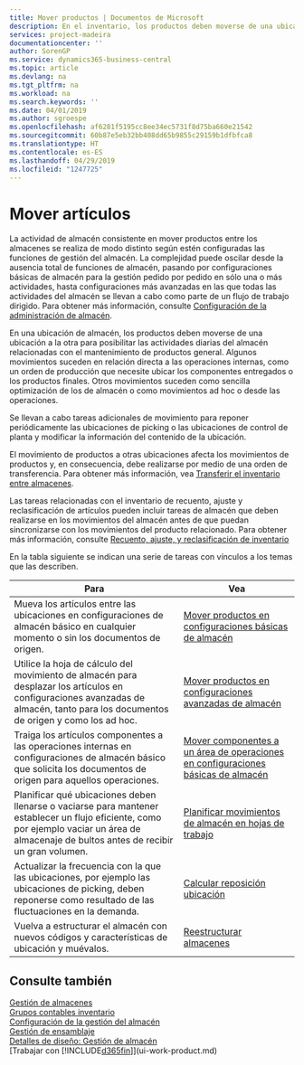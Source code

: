 ```yaml
---
title: Mover productos | Documentos de Microsoft
description: En el inventario, los productos deben moverse de una ubicación a la otra para posibilitar las actividades diarias del almacén relacionadas con el mantenimiento de productos general. Algunos movimientos suceden en relación directa a las operaciones internas, como un orden de producción que necesite ubicar los componentes entregados o los productos finales. Otros movimientos suceden como sencilla optimización de los de almacén o como movimientos ad hoc o desde las operaciones.
services: project-madeira
documentationcenter: ''
author: SorenGP
ms.service: dynamics365-business-central
ms.topic: article
ms.devlang: na
ms.tgt_pltfrm: na
ms.workload: na
ms.search.keywords: ''
ms.date: 04/01/2019
ms.author: sgroespe
ms.openlocfilehash: af6281f5195cc8ee34ec5731f8d75ba660e21542
ms.sourcegitcommit: 60b87e5eb32bb408dd65b9855c29159b1dfbfca8
ms.translationtype: HT
ms.contentlocale: es-ES
ms.lasthandoff: 04/29/2019
ms.locfileid: "1247725"
---
```

# <a name="moving-items"></a>Mover artículos
La actividad de almacén consistente en mover productos entre los almacenes se realiza de modo distinto según estén configuradas las funciones de gestión del almacén. La complejidad puede oscilar desde la ausencia total de funciones de almacén, pasando por configuraciones básicas de almacén para la gestión pedido por pedido en sólo una o más actividades, hasta configuraciones más avanzadas en las que todas las actividades del almacén se llevan a cabo como parte de un flujo de trabajo dirigido. Para obtener más información, consulte [Configuración de la administración de almacén](warehouse-setup-warehouse.md).

En una ubicación de almacén, los productos deben moverse de una ubicación a la otra para posibilitar las actividades diarias del almacén relacionadas con el mantenimiento de productos general. Algunos movimientos suceden en relación directa a las operaciones internas, como un orden de producción que necesite ubicar los componentes entregados o los productos finales. Otros movimientos suceden como sencilla optimización de los de almacén o como movimientos ad hoc o desde las operaciones.

Se llevan a cabo tareas adicionales de movimiento para reponer periódicamente las ubicaciones de picking o las ubicaciones de control de planta y modificar la información del contenido de la ubicación.

El movimiento de productos a otras ubicaciones afecta los movimientos de productos y, en consecuencia, debe realizarse por medio de una orden de transferencia. Para obtener más información, vea [Transferir el inventario entre almacenes](inventory-how-transfer-between-locations.md).  

Las tareas relacionadas con el inventario de recuento, ajuste y reclasificación de artículos pueden incluir tareas de almacén que deben realizarse en los movimientos del almacén antes de que puedan sincronizarse con los movimientos del producto relacionado. Para obtener más información, consulte [Recuento, ajuste, y reclasificación de inventario](inventory-how-count-adjust-reclassify.md)  

 En la tabla siguiente se indican una serie de tareas con vínculos a los temas que las describen.   

|**Para**|**Vea**|  
|------------|-------------|  
|Mueva los artículos entre las ubicaciones en configuraciones de almacén básico en cualquier momento o sin los documentos de origen.|[Mover productos en configuraciones básicas de almacén](warehouse-how-to-move-items-ad-hoc-in-basic-warehousing.md)|
|Utilice la hoja de cálculo del movimiento de almacén para desplazar los artículos en configuraciones avanzadas de almacén, tanto para los documentos de origen y como los ad hoc.|[Mover productos en configuraciones avanzadas de almacén](warehouse-how-to-move-items-in-advanced-warehousing.md)|  
|Traiga los artículos componentes a las operaciones internas en configuraciones de almacén básico que solicita los documentos de origen para aquellos operaciones.|[Mover componentes a un área de operaciones en configuraciones básicas de almacén](warehouse-how-to-move-components-to-an-operation-area-in-basic-warehousing.md)|
|Planificar qué ubicaciones deben llenarse o vaciarse para mantener establecer un flujo eficiente, como por ejemplo vaciar un área de almacenaje de bultos antes de recibir un gran volumen.|[Planificar movimientos de almacén en hojas de trabajo](warehouse-how-to-plan-warehouse-movements-in-worksheets.md)|
|Actualizar la frecuencia con la que las ubicaciones, por ejemplo las ubicaciones de picking, deben reponerse como resultado de las fluctuaciones en la demanda.|[Calcular reposición ubicación](warehouse-how-to-calculate-bin-replenishment.md)|
|Vuelva a estructurar el almacén con nuevos códigos y características de ubicación y muévalos.|[Reestructurar almacenes](warehouse-how-to-restructure-warehouses.md)|  

## <a name="see-also"></a>Consulte también  
[Gestión de almacenes](warehouse-manage-warehouse.md)  
[Grupos contables inventario](inventory-manage-inventory.md)  
[Configuración de la gestión del almacén](warehouse-setup-warehouse.md)     
[Gestión de ensamblaje](assembly-assemble-items.md)    
[Detalles de diseño: Gestión de almacén](design-details-warehouse-management.md)  
[Trabajar con [!INCLUDE[d365fin](includes/d365fin_md.md)]](ui-work-product.md)
